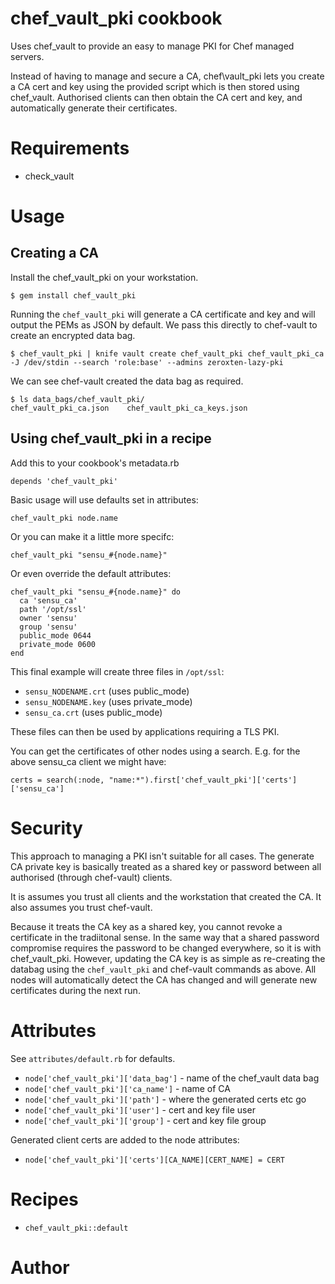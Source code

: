 # chef\_vault\_pki cookbook

Uses chef\_vault to provide an easy to manage PKI for Chef managed servers.

Instead of having to manage and secure a CA, chef\vault\_pki lets you create a CA cert and key using the provided script which is then stored using chef\_vault. Authorised clients can then obtain the CA cert and key, and automatically generate their certificates.

# Requirements

* check\_vault

# Usage

## Creating a CA

Install the chef\_vault\_pki on your workstation.

    $ gem install chef_vault_pki

Running the `chef_vault_pki` will generate a CA certificate and key and will output the PEMs as JSON by default. We pass this directly to chef-vault to create an encrypted data bag.

    $ chef_vault_pki | knife vault create chef_vault_pki chef_vault_pki_ca -J /dev/stdin --search 'role:base' --admins zeroxten-lazy-pki

We can see chef-vault created the data bag as required.

    $ ls data_bags/chef_vault_pki/
    chef_vault_pki_ca.json    chef_vault_pki_ca_keys.json

## Using chef\_vault\_pki in a recipe

Add this to your cookbook's metadata.rb

    depends 'chef_vault_pki'

Basic usage will use defaults set in attributes:

    chef_vault_pki node.name

Or you can make it a little more specifc:

    chef_vault_pki "sensu_#{node.name}"

Or even override the default attributes:

    chef_vault_pki "sensu_#{node.name}" do
      ca 'sensu_ca'
      path '/opt/ssl'
      owner 'sensu'
      group 'sensu'
      public_mode 0644
      private_mode 0600
    end

This final example will create three files in `/opt/ssl`:

* `sensu_NODENAME.crt` (uses public\_mode)
* `sensu_NODENAME.key` (uses private\_mode)
* `sensu_ca.crt` (uses public\_mode)

These files can then be used by applications requiring a TLS PKI.

You can get the certificates of other nodes using a search. E.g. for the above sensu\_ca client we might have:

    certs = search(:node, "name:*").first['chef_vault_pki']['certs']['sensu_ca']

# Security

This approach to managing a PKI isn't suitable for all cases. The generate CA private key is basically treated as a shared key or password between all authorised (through chef-vault) clients.

It is assumes you trust all clients and the workstation that created the CA. It also assumes you trust chef-vault.

Because it treats the CA key as a shared key, you cannot revoke a certificate in the tradiitonal sense. In the same way that a shared password compromise requires the password to be changed everywhere, so it is with chef\_vault\_pki. However, updating the CA key is as simple as re-creating the databag using the `chef_vault_pki` and chef-vault commands as above. All nodes will automatically detect the CA has changed and will generate new certificates during the next run.

# Attributes

See `attributes/default.rb` for defaults.

* `node['chef_vault_pki']['data_bag']` - name of the chef\_vault data bag
* `node['chef_vault_pki']['ca_name']` - name of CA
* `node['chef_vault_pki']['path']` - where the generated certs etc go
* `node['chef_vault_pki']['user']` - cert and key file user
* `node['chef_vault_pki']['group']` - cert and key file group

Generated client certs are added to the node attributes:

* `node['chef_vault_pki']['certs'][CA_NAME][CERT_NAME] = CERT`

# Recipes

* `chef_vault_pki::default`

# Author

